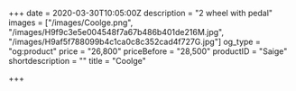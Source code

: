 +++
date = 2020-03-30T10:05:00Z
description = "2 wheel with pedal"
images = ["/images/Coolge.png", "/images/H9f9c3e5e004548f7a67b486b401de216M.jpg", "/images/H9af5f788099b4c1ca0c8c352cad4f727G.jpg"]
og_type = "og:product"
price = "26,800"
priceBefore = "28,500"
productID = "Saige"
shortdescription = ""
title = "Coolge"

+++

